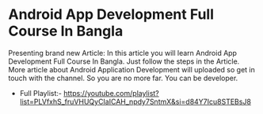 # Android App Development Full Course In Bangla
Presenting brand new Article:  In this article you will learn Android App Development Full Course In Bangla. Just follow the steps in the Article. More article about Android Application Development will uploaded so get in touch with the channel. So you are no more far. You can be  developer.
- Full Playlist:- https://youtube.com/playlist?list=PLVfxhS_fruVHUQyCIaICAH_npdy7SntmX&si=d84Y7Icu8STEBsJ8

